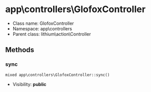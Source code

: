 app\controllers\GlofoxController
===============






* Class name: GlofoxController
* Namespace: app\controllers
* Parent class: lithium\action\Controller







Methods
-------


### sync

    mixed app\controllers\GlofoxController::sync()





* Visibility: **public**



